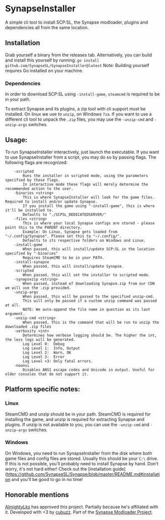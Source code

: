 # SynapseInstaller
A simple cli tool to install SCP:SL, the Synapse modloader, plugins and dependencies all from the same location.

## Installation
Grab yourself a binary from the releases tab.
Alternatively, you can build and install this yourself by running:
`go install github.com/SynapseSL/SynapseInstaller@latest`
Note: Building yourself requires Go installed on your machine.

### Dependencies
In order to download SCP:SL using `-install-game`, `steamcmd` is required to be in your path.

To extract Synapse and its plugins, a zip tool with cli support must be installed. On linux we use to `unzip`, on Windows `7za`.
If you want to use a different cli tool to unpack the `.zip` files, you may use the `-unzip-cmd` and `-unzip-args` switches.

## Usage:
To run SynapseInstaller interactively, just launch the executable. If you want to use SynapseInstaller from a script, you may do so by passing flags.
The following flags are recognized:

```
    -scripted
        Runs the installer in scripted mode, using the parameters specified by these flags.
        In interactive mode these flags will merely determine the recommended action to the user.
    -binaries <string>
        This is where SynapseInstaller will look for the game files. Required to install and/or update Synapse.
        If you install the game using "-install-game", this is where it'll be installed to.
        Defaults to "./SCPSL_DEDICATEDSERVER/"
    -files <string>
        This is where your local Synapse configs are stored - please point this to the PARENT directory.
        Example: On Linux, Synapse gets loaded from "~/.config/Synapse". Please set this to "~/.config/".
        Defaults to its respective folders on Windows and Linux.
    -install-game
        When passed, this will install/update SCP:SL in the location specified by "-binaries"
        Requires SteamCMD to be in your PATH.
    -install-synapse
        When passed, this will install/update Synapse.
    -scripted
        When passed, this will set the installer to scripted mode.
    -synapsezip <string>
        When passed, instead of downloading Synapse.zip from our CDN we will use the .zip provided.
    -unzip-args
        When passed, this will be passed to the specified unzip-cmd.
        This will only be passed if a custom unzip command was passed at all.
        NOTE: We auto-append the file name in question as its last argument.
    -unzip-cmd <string>
        When passed, this is the command that will be run to unzip the downloaded .zip files
    -verbosity <int>
        Determines how verbose logging should be. The higher the int, the less logs will be generated.
        Log Level 0:  Debug
        Log Level 1:  Info, Output
        Log Level 2:  Warn, OK
        Log Level 3:  Error
        Log Level >3: Only fatal errors.
    -noansi
        Disables ANSI escape codes and Unicode in output. Useful for older consoles that do not support it.
```

## Platform specific notes:
### Linux
SteamCMD and unzip should be in your path. SteamCMD is required for installing the game, and unzip is required for extracting Synapse and plugins. If unzip is not available to you, you can use the `-unzip-cmd` and `-unzip-args` switches.
### Windows
On Windows, you need to run SynapseInstaller from the disk where both game files and config files are stored. Usually this should be your `C:\` drive. If this is not possible, you'll probably need to install Synapse by hand. Don't worry, it's not hard either! Check out the [installation guide](https://github.com/SynapseSL/Synapse/blob/master/README.md#installation and you'll be good to go in no time!

## Honorable mentions
[AlmightyLks](https://github.com/AlmightyLks) has approved this project. Partially because he's affiliated with it.
Developed with <3 by [cubuzz](https://github.com/cubuzz).
Part of the [Synapse Modloader Project](https://github.com/SynapseSL/Synapse).